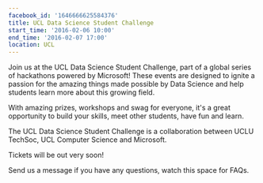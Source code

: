 ```yaml
---
facebook_id: '1646666625584376'
title: UCL Data Science Student Challenge
start_time: '2016-02-06 10:00'
end_time: '2016-02-07 17:00'
location: UCL
---
```


Join us at the UCL Data Science Student Challenge, part of a global series of hackathons powered by Microsoft! These events are designed to ignite a passion for the amazing things made possible by Data Science and help students learn more about this growing field.  
  
With amazing prizes, workshops and swag for everyone, it's a great opportunity to build your skills, meet other students, have fun and learn.  
  
The UCL Data Science Student Challenge is a collaboration between UCLU TechSoc, UCL Computer Science and Microsoft.  
  
Tickets will be out very soon!  
  
Send us a message if you have any questions, watch this space for FAQs.